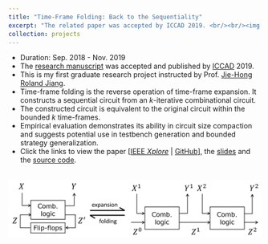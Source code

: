 ```yaml
---
title: "Time-Frame Folding: Back to the Sequentiality"
excerpt: "The related paper was accepted by ICCAD 2019. <br/><br/><img src='/images/tff.png' width='600'>"
collection: projects
---
```


* Duration: Sep. 2018 - Nov. 2019
* The [research manuscript](https://po-chun-chien.github.io/publication/2019-11-timeFold) was accepted and published by [ICCAD](https://iccad.com/) 2019.
* This is my first graduate research project instructed by Prof. [Jie-Hong Roland Jiang](http://cc.ee.ntu.edu.tw/~jhjiang/).
* Time-frame folding is the reverse operation of time-frame expansion. It constructs a sequential circuit from an *k*-iterative combinational circuit.
* The constructed circuit is equivalent to the original circuit within the bounded *k* time-frames.
* Empirical evaluation demonstrates its ability in circuit size compaction and suggests potential use in testbench generation and bounded strategy generalization.
* Click the links to view the paper [[IEEE *Xplore*](https://ieeexplore.ieee.org/document/8942078) &#124; [GitHub](http://po-chun-chien.github.io/files/papers/iccad19_tff.pdf)], the [slides](http://po-chun-chien.github.io/files/slides/iccad19_tff_slides.pdf) and the [source code](https://github.com/NTU-ALComLab/ext-folding).

<br/>
<center><img src='/images/tff.png' width='600'></center>